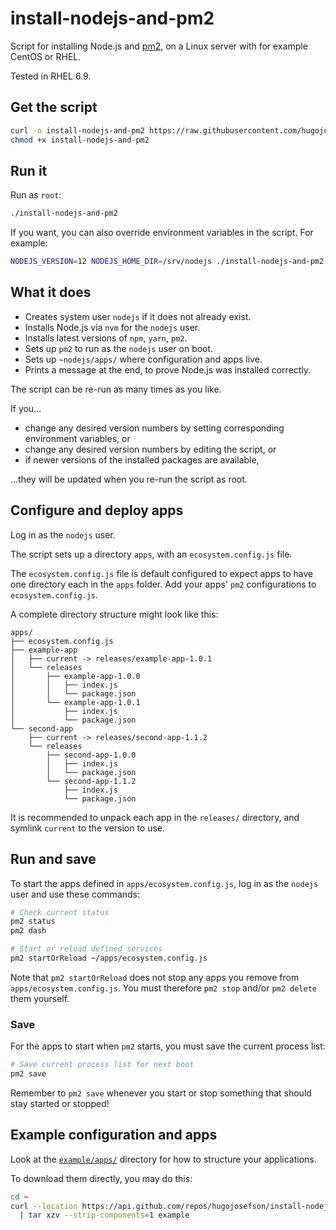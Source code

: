 # install-nodejs-and-pm2

Script for installing Node.js and [pm2](https://pm2.keymetrics.io/), on a Linux server with for example CentOS or RHEL.

Tested in RHEL 6.9.

## Get the script

```bash
curl -o install-nodejs-and-pm2 https://raw.githubusercontent.com/hugojosefson/install-nodejs-and-pm2/master/install-nodejs-and-pm2
chmod +x install-nodejs-and-pm2
```

## Run it

Run as `root`:

```bash
./install-nodejs-and-pm2
```

If you want, you can also override environment variables in the script. For example:

```bash
NODEJS_VERSION=12 NODEJS_HOME_DIR=/srv/nodejs ./install-nodejs-and-pm2
```

## What it does

 * Creates system user `nodejs` if it does not already exist.
 * Installs Node.js via `nvm` for the `nodejs` user.
 * Installs latest versions of `npm`, `yarn`, `pm2`.
 * Sets up `pm2` to run as the `nodejs` user on boot.
 * Sets up `~nodejs/apps/` where configuration and apps live.
 * Prints a message at the end, to prove Node.js was installed correctly.

The script can be re-run as many times as you like.

If you...

 * change any desired version numbers by setting corresponding
environment variables, or
 * change any desired version numbers by editing the script, or
 * if newer versions of the installed packages are available,

...they will be updated when you re-run the script as root.

## Configure and deploy apps

Log in as the `nodejs` user.

The script sets up a directory `apps`, with an `ecosystem.config.js` file.

The `ecosystem.config.js` file is default configured to expect apps to have one directory each in
the `apps` folder. Add your apps' `pm2` configurations to `ecosystem.config.js`.

A complete directory structure might look like this:

```
apps/
├── ecosystem.config.js
├── example-app
│   ├── current -> releases/example-app-1.0.1
│   └── releases
│       ├── example-app-1.0.0
│       │   ├── index.js
│       │   └── package.json
│       └── example-app-1.0.1
│           ├── index.js
│           └── package.json
└── second-app
    ├── current -> releases/second-app-1.1.2
    └── releases
        ├── second-app-1.0.0
        │   ├── index.js
        │   └── package.json
        └── second-app-1.1.2
            ├── index.js
            └── package.json
```

It is recommended to unpack each app in the `releases/` directory, and symlink `current` to the
version to use.

## Run and save

To start the apps defined in `apps/ecosystem.config.js`, log in as the `nodejs` user and use these
commands:

```bash
# Check current status
pm2 status
pm2 dash

# Start or reload defined services
pm2 startOrReload ~/apps/ecosystem.config.js
```

Note that `pm2 startOrReload` does not stop any apps you remove from `apps/ecosystem.config.js`.
You must therefore `pm2 stop` and/or `pm2 delete` them yourself.

### Save

For the apps to start when `pm2` starts, you must save the current process list:

```bash
# Save current process list for next boot
pm2 save
```
Remember to `pm2 save` whenever you start or stop something that should stay started or stopped!

## Example configuration and apps

Look at the [`example/apps/`](./example/apps) directory for how to structure your applications.

To download them directly, you may do this:

```bash
cd ~
curl --location https://api.github.com/repos/hugojosefson/install-nodejs-and-pm2/tarball/master \
  | tar xzv --strip-components=1 example
```